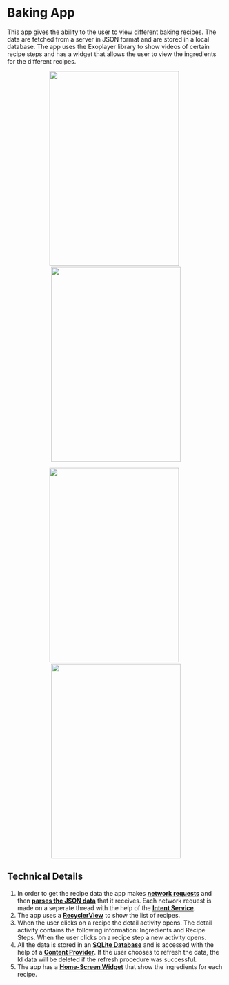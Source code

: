 # Baking App

This app gives the ability to the user to view different baking recipes. The data are fetched from a server in JSON format and are stored in a local database. The app uses the Exoplayer library to show videos of certain recipe steps and has a widget that allows the user to view the ingredients for the different recipes.

<p align="center">
  <img src="https://drive.google.com/uc?id=1JHIzmtMpDPfycAA9MtNG1hM7TrPNdCMt" width="300" height="450"> &nbsp<img src="https://drive.google.com/uc?id=1iH8QZClAdxm4Cddx4L9t0LV212jN7IET" width="300" height="450">
</p>

<p align="center">
  <img src="https://drive.google.com/uc?id=1RpHweh7zUF7raexbIseGLXsLuWocJAq7" width="300" height="450"> &nbsp<img src="https://drive.google.com/uc?id=1lstWW2YRHI0S78kmf8NvT9MChsix01ph" width="300" height="450">
</p>

## Technical Details

1. In order to get the recipe data the app makes [**network requests**](https://developer.android.com/training/basics/network-ops/) and then [**parses the JSON data**](https://developer.android.com/reference/org/json/package-summary) that it receives. Each network request is made on a seperate thread with the help of the [**Intent Service**](https://developer.android.com/reference/android/app/IntentService).
2. The app uses a [**RecyclerView**](https://developer.android.com/guide/topics/ui/layout/recyclerview) to show the list of recipes.
3. When the user clicks on a recipe the detail activity opens. The detail activity contains the following information: Ingredients and Recipe Steps. When the user clicks on a recipe step a new activity opens.
4.  All the data is stored in an [**SQLite Database**](https://developer.android.com/training/data-storage/sqlite) and is accessed with the help of a [**Content Provider**](https://developer.android.com/guide/topics/providers/content-providers). If the user chooses to refresh the data, the ld data will be deleted if the refresh procedure was successful.
5. The app has a [**Home-Screen Widget**](https://developer.android.com/guide/topics/appwidgets/overview) that show the ingredients for each recipe.
